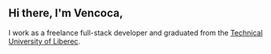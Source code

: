## Hi there, I'm Vencoca,

I work as a freelance full-stack developer and graduated from the [Technical University of Liberec](https://www.tul.cz/en/home-page/).
